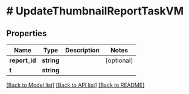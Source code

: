 # # UpdateThumbnailReportTaskVM

## Properties

Name | Type | Description | Notes
------------ | ------------- | ------------- | -------------
**report_id** | **string** |  | [optional]
**t** | **string** |  |

[[Back to Model list]](../../README.md#models) [[Back to API list]](../../README.md#endpoints) [[Back to README]](../../README.md)
